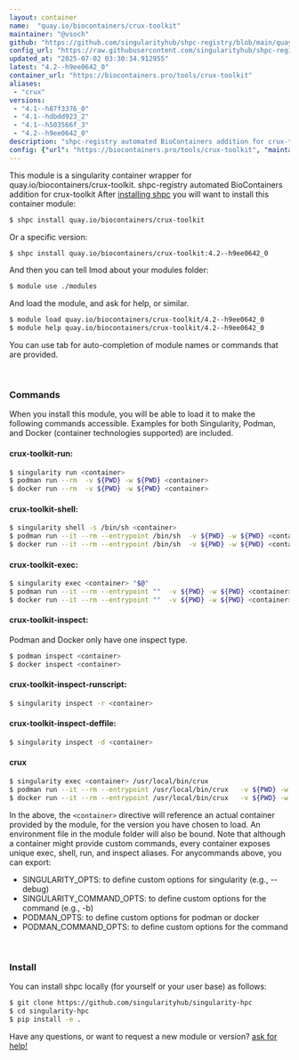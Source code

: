 ```yaml
---
layout: container
name:  "quay.io/biocontainers/crux-toolkit"
maintainer: "@vsoch"
github: "https://github.com/singularityhub/shpc-registry/blob/main/quay.io/biocontainers/crux-toolkit/container.yaml"
config_url: "https://raw.githubusercontent.com/singularityhub/shpc-registry/main/quay.io/biocontainers/crux-toolkit/container.yaml"
updated_at: "2025-07-02 03:30:34.912955"
latest: "4.2--h9ee0642_0"
container_url: "https://biocontainers.pro/tools/crux-toolkit"
aliases:
 - "crux"
versions:
 - "4.1--h87f3376_0"
 - "4.1--hdbdd923_2"
 - "4.1--h503566f_3"
 - "4.2--h9ee0642_0"
description: "shpc-registry automated BioContainers addition for crux-toolkit"
config: {"url": "https://biocontainers.pro/tools/crux-toolkit", "maintainer": "@vsoch", "description": "shpc-registry automated BioContainers addition for crux-toolkit", "latest": {"4.2--h9ee0642_0": "sha256:aa456c1bbdd1c102a1e2c0dfe5a98f99c20b422e9c4e1a39430bf26057eaa0ff"}, "tags": {"4.1--h87f3376_0": "sha256:0438c28b84c662a60bb8b11f057aefd2045e565928fddb86e639610072c266b0", "4.1--hdbdd923_2": "sha256:62177882be4d11c455e27f0a847b29ad25f4c246ee5a563f2e8019032f73dd20", "4.1--h503566f_3": "sha256:a93a76749abb529d1340c95d2a2a2d031660e9bde2deac725af8242682b15419", "4.2--h9ee0642_0": "sha256:aa456c1bbdd1c102a1e2c0dfe5a98f99c20b422e9c4e1a39430bf26057eaa0ff"}, "docker": "quay.io/biocontainers/crux-toolkit", "aliases": {"crux": "/usr/local/bin/crux"}}
---
```


This module is a singularity container wrapper for quay.io/biocontainers/crux-toolkit.
shpc-registry automated BioContainers addition for crux-toolkit
After [installing shpc](#install) you will want to install this container module:


```bash
$ shpc install quay.io/biocontainers/crux-toolkit
```

Or a specific version:

```bash
$ shpc install quay.io/biocontainers/crux-toolkit:4.2--h9ee0642_0
```

And then you can tell lmod about your modules folder:

```bash
$ module use ./modules
```

And load the module, and ask for help, or similar.

```bash
$ module load quay.io/biocontainers/crux-toolkit/4.2--h9ee0642_0
$ module help quay.io/biocontainers/crux-toolkit/4.2--h9ee0642_0
```

You can use tab for auto-completion of module names or commands that are provided.

<br>

### Commands

When you install this module, you will be able to load it to make the following commands accessible.
Examples for both Singularity, Podman, and Docker (container technologies supported) are included.

#### crux-toolkit-run:

```bash
$ singularity run <container>
$ podman run --rm  -v ${PWD} -w ${PWD} <container>
$ docker run --rm  -v ${PWD} -w ${PWD} <container>
```

#### crux-toolkit-shell:

```bash
$ singularity shell -s /bin/sh <container>
$ podman run --it --rm --entrypoint /bin/sh  -v ${PWD} -w ${PWD} <container>
$ docker run --it --rm --entrypoint /bin/sh  -v ${PWD} -w ${PWD} <container>
```

#### crux-toolkit-exec:

```bash
$ singularity exec <container> "$@"
$ podman run --it --rm --entrypoint ""  -v ${PWD} -w ${PWD} <container> "$@"
$ docker run --it --rm --entrypoint ""  -v ${PWD} -w ${PWD} <container> "$@"
```

#### crux-toolkit-inspect:

Podman and Docker only have one inspect type.

```bash
$ podman inspect <container>
$ docker inspect <container>
```

#### crux-toolkit-inspect-runscript:

```bash
$ singularity inspect -r <container>
```

#### crux-toolkit-inspect-deffile:

```bash
$ singularity inspect -d <container>
```


#### crux

```bash
$ singularity exec <container> /usr/local/bin/crux
$ podman run --it --rm --entrypoint /usr/local/bin/crux   -v ${PWD} -w ${PWD} <container> -c " $@"
$ docker run --it --rm --entrypoint /usr/local/bin/crux   -v ${PWD} -w ${PWD} <container> -c " $@"
```



In the above, the `<container>` directive will reference an actual container provided
by the module, for the version you have chosen to load. An environment file in the
module folder will also be bound. Note that although a container
might provide custom commands, every container exposes unique exec, shell, run, and
inspect aliases. For anycommands above, you can export:

 - SINGULARITY_OPTS: to define custom options for singularity (e.g., --debug)
 - SINGULARITY_COMMAND_OPTS: to define custom options for the command (e.g., -b)
 - PODMAN_OPTS: to define custom options for podman or docker
 - PODMAN_COMMAND_OPTS: to define custom options for the command

<br>

### Install

You can install shpc locally (for yourself or your user base) as follows:

```bash
$ git clone https://github.com/singularityhub/singularity-hpc
$ cd singularity-hpc
$ pip install -e .
```

Have any questions, or want to request a new module or version? [ask for help!](https://github.com/singularityhub/singularity-hpc/issues)